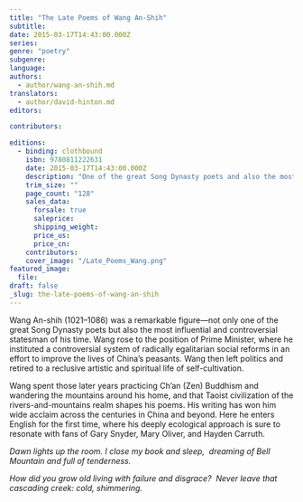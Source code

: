```yaml
---
title: "The Late Poems of Wang An-Shih"
subtitle:
date: 2015-03-17T14:43:00.000Z
series:
genre: "poetry"
subgenre:
language:
authors:
  - author/wang-an-shih.md
translators:
  - author/david-hinton.md
editors:

contributors:

editions:
  - binding: clothbound
    isbn: 9780811222631
    date: 2015-03-17T14:43:00.000Z
    description: "One of the great Song Dynasty poets and also the most influential and controversial statesman of his time. "
    trim_size: ""
    page_count: "128"
    sales_data:
      forsale: true
      saleprice:
      shipping_weight:
      price_us:
      price_cn:
    contributors:
    cover_image: "/Late_Poems_Wang.png"
featured_image:
  file:
draft: false
_slug: the-late-poems-of-wang-an-shih
---
```


Wang An-shih (1021–1086) was a remarkable figure—not only one of the great Song Dynasty poets but also the most influential and controversial statesman of his time. Wang rose to the position of Prime Minister, where he instituted a controversial system of radically egalitarian social reforms in an effort to improve the lives of China’s peasants. Wang then left politics and retired to a reclusive artistic and spiritual life of self-cultivation. 

Wang spent those later years practicing Ch’an (Zen) Buddhism and wandering the mountains around his home, and that Taoist civilization of the rivers-and-mountains realm shapes his poems. His writing has won him wide acclaim across the centuries in China and beyond. Here he enters English for the first time, where his deeply ecological approach is sure to resonate with fans of Gary Snyder, Mary Oliver, and Hayden Carruth.

_Dawn lights up the room. I close my book and sleep, 
dreaming of Bell Mountain and full of tenderness._

_How did you grow old living with failure and disgrace? 
Never leave that cascading creek: cold, shimmering._

